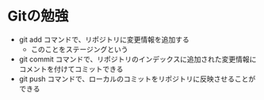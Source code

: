 # Gitの勉強
- git add コマンドで、リポジトリに変更情報を追加する
	- このことをステージングという
- git commit コマンドで、リポジトリのインデックスに追加された変更情報にコメントを付けてコミットできる
- git push コマンドで、ローカルのコミットをリポジトリに反映させることができる

